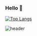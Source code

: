 ### Hello 👋

<!--
**eunjiP/eunjiP** is a ✨ _special_ ✨ repository because its `README.md` (this file) appears on your GitHub profile.

Here are some ideas to get you started:

- 🔭 I’m currently working on ...
- 🌱 I’m currently learning ...
- 👯 I’m looking to collaborate on ...
- 🤔 I’m looking for help with ...
- 💬 Ask me about ...
- 📫 How to reach me: ...
- 😄 Pronouns: ...
- ⚡ Fun fact: ...
-->

<!-- <h3 align="center"><b>🛠 Tech Stack 🛠</b></h3> -->
[![Top Langs](https://github-readme-stats.vercel.app/api/top-langs/?username=eunjiP&layout=compact)](https://github.com/eunjiP/github-readme-stats)


![header](https://capsule-render.vercel.app/api?text=Hello%World!&fontSize=40&desc=Desc&descSize=30)
